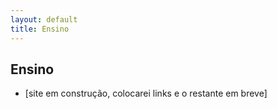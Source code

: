 ```yaml
---
layout: default
title: Ensino
---
```


## Ensino
* [site em construção, colocarei links e o restante em breve]
